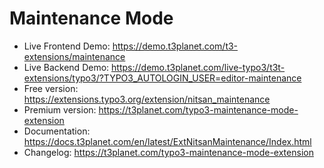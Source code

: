 # Maintenance Mode

- Live Frontend Demo: https://demo.t3planet.com/t3-extensions/maintenance
- Live Backend Demo: https://demo.t3planet.com/live-typo3/t3t-extensions/typo3/?TYPO3_AUTOLOGIN_USER=editor-maintenance
- Free version: https://extensions.typo3.org/extension/nitsan_maintenance
- Premium version: https://t3planet.com/typo3-maintenance-mode-extension
- Documentation: https://docs.t3planet.com/en/latest/ExtNitsanMaintenance/Index.html
- Changelog: https://t3planet.com/typo3-maintenance-mode-extension
